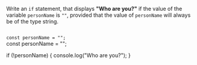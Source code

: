Write an `if` statement,
that displays **"Who are you?"**
if the value of
the variable `personName`
is `""`, provided that
the value of `personName`
will always be
of the type string.

<codeblock language="javascript" type="exercise" testMode="fixedInput">
<code>
const personName = "";
</code>

<solution>
const personName = "";

if (!personName) {
  console.log("Who are you?");
}
</solution>
</codeblock>
